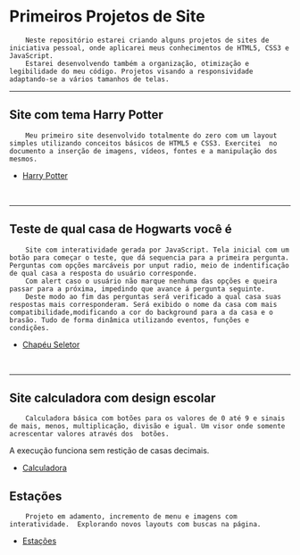 # Primeiros Projetos de Site

        Neste repositório estarei criando alguns projetos de sites de iniciativa pessoal, onde aplicarei meus conhecimentos de HTML5, CSS3 e JavaScript. 
        Estarei desenvolvendo também a organização, otimização e legibilidade do meu código. Projetos visando a responsividade adaptando-se a vários tamanhos de telas.
---
## Site com tema Harry Potter
        Meu primeiro site desenvolvido totalmente do zero com um layout simples utilizando conceitos básicos de HTML5 e CSS3. Exercitei  no documento a inserção de imagens, vídeos, fontes e a manipulação dos mesmos. 
- [Harry Potter](https://susanalima55p.github.io/primeiros-projetos/harry-potter/)

&nbsp;

---
## Teste de qual casa de Hogwarts você é 
        Site com interatividade gerada por JavaScript. Tela inicial com um botão para começar o teste, que dá sequencia para a primeira pergunta. Perguntas com opções marcáveis por unput radio, meio de indentificação de qual casa a resposta do usuário corresponde.
        Com alert caso o usuário não marque nenhuma das opções e queira passar para a próxima, impedindo que avance á pergunta seguinte.
        Deste modo ao fim das perguntas será verificado a qual casa suas respostas mais corresponderam. Será exibido o nome da casa com mais compatibilidade,modificando a cor do background para a da casa e o brasão. Tudo de forma dinâmica utilizando eventos, funções e condições.
- [Chapéu Seletor](https://susanalima55p.github.io/primeiros-projetos/teste-casa/)

&nbsp;

---
## Site calculadora com design escolar

        Calculadora básica com botões para os valores de 0 até 9 e sinais de mais, menos, multiplicação, divisão e igual. Um visor onde somente acrescentar valores através dos  botões.
A execução funciona sem restição de casas decimais. 
- [Calculadora](https://susanalima55p.github.io/primeiros-projetos/calculadora/)
&nbsp;

## Estações
        Projeto em adamento, incremento de menu e imagens com interatividade.  Explorando novos layouts com buscas na página.
- [Estações](https://susanalima55p.github.io/primeiros-projetos/estacao/)

